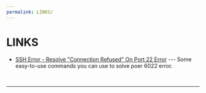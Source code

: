 ```yaml
---
permalink: LINKS/
---
```


# LINKS

* [SSH Error - Resolve "Connection Refused" On Port 22 Error](https://youtu.be/oGyJr-iUwt8?si=59V2boc0XfmlFekg) --- 
Some easy-to-use commands you can use to solve poer 6022 error.
<br>
<hr>
